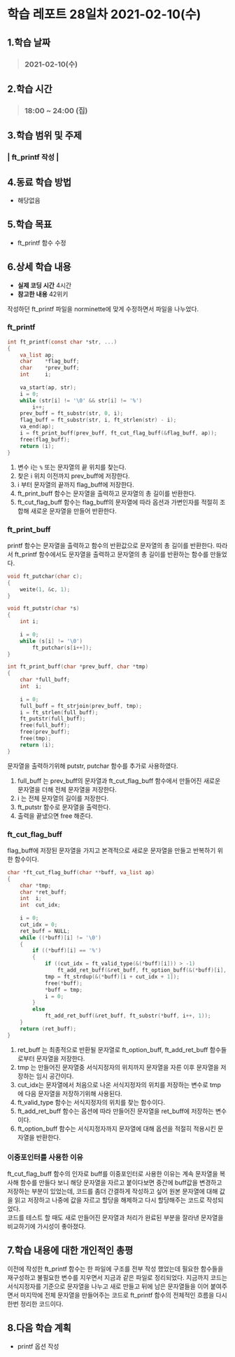 # 학습 레포트 28일차 2021-02-10(수)
## 1.학습 날짜
> ### 2021-02-10(수)

## 2.학습 시간
> ### 18:00 ~ 24:00 (집)

## 3.학습 범위 및 주제
### | ft_printf 작성 |

## 4.동료 학습 방법
- 해당없음

## 5.학습 목표
- ft_printf 함수 수정

## 6.상세 학습 내용
- **실제 코딩 시간** 4시간
- **참고한 내용** 42위키

작성하던 ft_printf 파일을 norminette에 맞게 수정하면서 파일을 나누었다.

### ft_printf
```c
int ft_printf(const char *str, ...)
{
    va_list ap;
    char    *flag_buff;
    char    *prev_buff;
    int     i;
    
    va_start(ap, str);
    i = 0;
    while (str[i] != '\0' && str[i] != '%')
        i++;
    prev_buff = ft_substr(str, 0, i);
    flag_buff = ft_substr(str, i, ft_strlen(str) - i);
    va_end(ap);
    i = ft_print_buff(prev_buff, ft_cut_flag_buff(&flag_buff, ap));
    free(flag_buff);
    return (i);
}
```

1. 변수 i는 `%` 또는 문자열의 끝 위치를 찾는다.
2. 찾은 i 위치 이전까지 prev_buff에 저장한다.
3. i 부터 문자열의 끝까지 flag_buff에 저장한다.
4. ft_print_buff 함수는 문자열을 출력하고 문자열의 총 길이를 반환한다.
5. ft_cut_flag_buff 함수는 flag_buff의 문자열에 따라 옵션과 가변인자를 적절히 조합해 새로운 문자열을 만들어 반환한다.

### ft_print_buff
printf 함수는 문자열을 출력하고 함수의 반환값으로 문자열의 총 길이를 반환한다. 따라서 ft_printf 함수에서도 문자열을 출력하고 문자열의 총 길이를 반환하는 함수를 만들었다.
```c
void ft_putchar(char c);
{
    weite(1, &c, 1);
}

void ft_putstr(char *s)
{
    int i;
    
    i = 0;
    while (s[i] != '\0')
        ft_putchar(s[i++]);
}

int ft_print_buff(char *prev_buff, char *tmp)
{
    char *full_buff;
    int  i;
    
    i = 0;
    full_buff = ft_strjoin(prev_buff, tmp);
    i = ft_strlen(full_buff);
    ft_putstr(full_buff);
    free(full_buff);
    free(prev_buff);
    free(tmp);
    return (i);
}
```
문자열을 출력하기위해 putstr, putchar 함수를 추가로 사용하였다.

1. full_buff 는 prev_buff의 문자열과 ft_cut_flag_buff 함수에서 만들어진 새로운 문자열을 더해 전체 문자열을 저장한다.
2. i 는 전체 문자열의 길이를 저장한다.
3. ft_putstr 함수로 문자열을 출력한다.
4. 출력을 끝냈으면 free 해준다.

### ft_cut_flag_buff
flag_buff에 저장된 문자열을 가지고 본격적으로 새로운 문자열을 만들고 반복하기 위한 함수이다.

```c
char *ft_cut_flag_buff(char **buff, va_list ap)
{
    char *tmp;
    char *ret_buff;
    int  i;
    int  cut_idx;
    
    i = 0;
    cut_idx = 0;
    ret_buff = NULL;
    while ((*buff)[i] != '\0')
    {
        if ((*buff)[i] == '%')
        {
            if ((cut_idx = ft_valid_type(&(*buff)[i])) > -1)
                ft_add_ret_buff(&ret_buff, ft_option_buff(&(*buff)[i], ap);
            tmp = ft_strdup(&(*buff)[i + cut_idx + 1]);
            free(*buff);
            *buff = tmp;
            i = 0;
        }
        else
            ft_add_ret_buff(&ret_buff, ft_substr(*buff, i++, 1));
    }
    return (ret_buff);
}
```

1. ret_buff 는 최종적으로 반환될 문자열로 ft_option_buff, ft_add_ret_buff 함수들로부터 문자열을 저장한다.
2. tmp 는 만들어진 문자열중 서식지정자의 위치까지 문자열을 자른 이후 문자열을 저장하는 임시 공간이다.
3. cut_idx는 문자열에서 처음으로 나온 서식지정자의 위치를 저장하는 변수로 tmp 에 다음 문자열을 저장하기위해 사용된다.
4. ft_valid_type 함수는 서식지정자의 위치를 찾는 함수이다.
5. ft_add_ret_buff 함수는 옵션에 따라 만들어진 문자열을 ret_buff에 저장하는 변수이다.
6. ft_option_buff 함수는 서식지정자까지 문자열에 대해 옵션을 적절히 적용시킨 문자열을 반환한다.

### 이중포인터를 사용한 이유
ft_cut_flag_buff 함수의 인자로 buff를 이중포인터로 사용한 이유는 계속 문자열을 복사해 함수를 만들다 보니 해당 문자열을 자르고 붙이다보면 중간에 buff값을 변경하고 저장하는 부분이 있었는데, 코드를 좀더 간결하게 작성하고 싶어 원본 문자열에 대해 값을 읽고 저장하고 나중에 값을 자르고 할당을 해제하고 다시 할당해주는 코드로 작성되었다.\
코드를 테스트 할 때도 새로 만들어진 문자열과 처리가 완료된 부분을 잘라낸 문자열을 비교하기에 가시성이 좋아졌다.

## 7.학습 내용에 대한 개인적인 총평
이전에 작성한 ft_printf 함수는 한 파일에 구조를 전부 작성 했었는데 필요한 함수들을 재구성하고 불필요한 변수를 지우면서 지금과 같은 파일로 정리되었다. 지금까지 코드는 서식지정자를 기준으로 문자열을 나누고 새로 만들고 뒤에 남은 문자열들을 이어 붙여주면서 마지막에 전체 문자열을 만들어주는 코드로 ft_printf 함수의 전체적인 흐름을 다시 한번 정리한 코드이다.

## 8.다음 학습 계획
- printf 옵션 작성